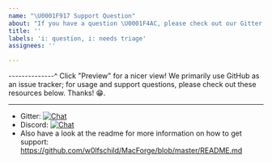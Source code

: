 ```yaml
---
name: "\U0001F917 Support Question"
about: "If you have a question \U0001F4AC, please check out our Gitter or Discord!"
title: ''
labels: 'i: question, i: needs triage'
assignees: ''

---
```


--------------^ Click "Preview" for a nicer view!
We primarily use GitHub as an issue tracker; for usage and support questions, please check out these resources below. Thanks! 😁.

---

* Gitter: [![Chat](https://img.shields.io/gitter/room/MacEnhance/MacFrofe?style=social)](https://gitter.im/MacEnhance/MacForge)
* Discord: [![Chat](https://img.shields.io/discord/608740492561219617?style=social)](https://discord.gg/zjCHuew)
* Also have a look at the readme for more information on how to get support:
  https://github.com/w0lfschild/MacForge/blob/master/README.md
